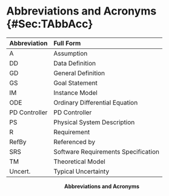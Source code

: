 # Abbreviations and Acronyms {#Sec:TAbbAcc}

<div id="Table:TAbbAcc"></div>

|Abbreviation |Full Form                          |
|:------------|:----------------------------------|
|A            |Assumption                         |
|DD           |Data Definition                    |
|GD           |General Definition                 |
|GS           |Goal Statement                     |
|IM           |Instance Model                     |
|ODE          |Ordinary Differential Equation     |
|PD Controller|PD Controller                      |
|PS           |Physical System Description        |
|R            |Requirement                        |
|RefBy        |Referenced by                      |
|SRS          |Software Requirements Specification|
|TM           |Theoretical Model                  |
|Uncert.      |Typical Uncertainty                |

**<p align="center">Abbreviations and Acronyms</p>**
